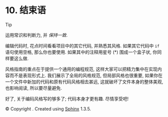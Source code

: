 # 10\. 结束语

Tip

运用常识和判断力, 并 *保持一致*.

编辑代码时, 花点时间看看项目中的其它代码, 并熟悉其风格. 如果其它代码中 `if` 语句使用空格, 那么你也要使用. 如果其中的注释用星号 (*) 围成一个盒子状, 你同样要这么做.

风格指南的重点在于提供一个通用的编程规范, 这样大家可以把精力集中在实现内容而不是表现形式上. 我们展示了全局的风格规范, 但局部风格也很重要, 如果你在一个文件中新加的代码和原有代码风格相去甚远, 这就破坏了文件本身的整体美观, 也影响阅读, 所以要尽量避免.

好了, 关于编码风格写的够多了; 代码本身才更有趣. 尽情享受吧!

© Copyright . Created using [Sphinx](http://sphinx-doc.org/) 1.3.5.